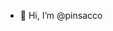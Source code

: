 - 👋 Hi, I’m @pinsacco

<!---
- 👀 I’m interested in ...
- 🌱 I’m currently learning ...
- 💞️ I’m looking to collaborate on ...
- 📫 How to reach me ...


pinsacco/pinsacco is a ✨ special ✨ repository because its `README.md` (this file) appears on your GitHub profile.
You can click the Preview link to take a look at your changes.
--->
